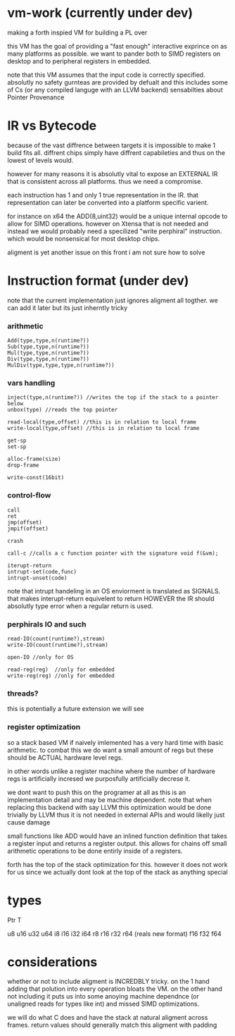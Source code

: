 # vm-work (currently under dev)
making a forth inspied VM for building a PL over

this VM has the goal of providing a "fast enough" interactive exprince on as many platforms as possible. we want to pander both to SIMD registers on desktop and to peripheral registers in embedded.

note that this VM assumes that the input code is correctly specified.
absolutly no safety gurnteas are provided by defualt and this includes some of Cs (or any compiled languge with an LLVM backend) sensabilties about Pointer Provenance

# IR vs Bytecode
because of the vast diffrence between targets it is impossible to make 1 build fits all.
diffrent chips simply have diffrent capabileties and thus on the lowest of levels would.

however for many reasons it is absolutly vital to expose an EXTERNAL IR that is consistent across all platforms. thus we need a compromise.

each instruction has 1 and only 1 true representation in the IR.
that representation can later be converted into a platform specific varient.

for instance on x64 the ADD(8,uint32) would be a unique internal opcode to allow for SIMD operations. however on Xtensa that is not needed and instead we would probably need a specilized "write perphiral" instruction. which would be nonsensical for most desktop chips.

aligment is yet another issue on this front i am not sure how to solve

# Instruction format (under dev)

note that the current implementation just ignores aligment all togther.
we can add it later but its just inherntly tricky

### arithmetic
```
Add(type,type,n(runtime?))
Sub(type,type,n(runtime?))
Mul(type,type,n(runtime?))
Div(type,type,n(runtime?))
MulDiv(type,type,type,n(runtime?))
```

### vars handling
```
inject(type,n(runtime?)) //writes the top if the stack to a pointer below
unbox(type) //reads the top pointer

read-local(type,offset) //this is in relation to local frame
write-local(type,offset) //this is in relation to local frame

get-sp
set-sp

alloc-frame(size)
drop-frame

write-const(16bit)
```

### control-flow
```
call
ret
jmp(offset)
jmpif(offset)

crash

call-c //calls a c function pointer with the signature void f(&vm);

iterupt-return
intrupt-set(code,func)
intrupt-unset(code)
```

note that intrupt handeling in an OS enviorment is translated as SIGNALS.
that makes interupt-return equivelent to return HOWEVER the IR should absolutly type error when a regular return is used.

### perphirals IO and such
```
read-IO(count(runtime?),stream)
write-IO(count(runtime?),stream)

open-IO //only for OS

read-reg(reg)  //only for embedded
write-reg(reg) //only for embedded
```

### threads?
this is potentially a future extension we will see

### register optimization
so a stack based VM if naively imlemented has a very hard time with basic arithmetic. to combat this we do want a small amount of regs but these should be ACTUAL hardware level regs.

in other words unlike a register machine where the number of hardware regs is artificially incresed we purposfully artificially decrese it.

we dont want to push this on the programer at all as this is an implementation detail and may be machine dependent. note that when replacing this backend with say LLVM this optimization would be done trivially by LLVM thus it is not needed in external APIs and would likelly just cause damage

small functions like ADD would have an inlined function definition that takes a register input and returns a register output.
this allows for chains off small arithmetic operations to be done entirly inside of a registers.

forth has the top of the stack optimization for this.
however it does not work for us since we actually dont look at the top of the stack as anything special

# types
Ptr T

u8 u16 u32 u64
i8 i16 i32 i64
r8 r16 r32 r64 (reals new format)
   f16 f32 f64

# considerations
whether or not to include aligment is INCREDBLY tricky.
on the 1 hand adding that polution into every operation bloats the VM.
on the other hand not including it puts us into some anoying machine dependnce (or unaligned reads for types like int) and missed SIMD optimizations.

we will do what C does and have the stack at natural aligment across frames. return values should generally match this aligment with padding